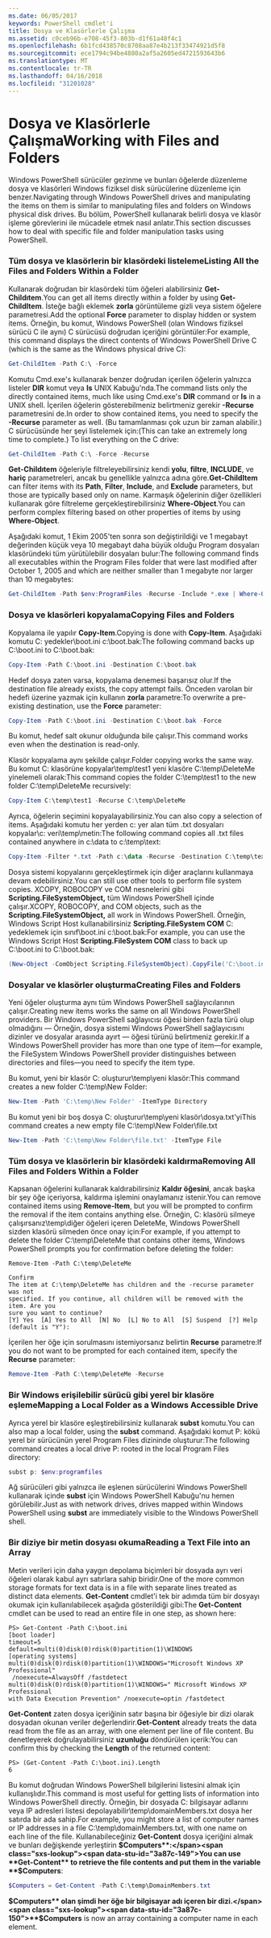 ```yaml
---
ms.date: 06/05/2017
keywords: PowerShell cmdlet'i
title: Dosya ve Klasörlerle Çalışma
ms.assetid: c0ceb96b-e708-45f3-803b-d1f61a48f4c1
ms.openlocfilehash: 6b1fcd438570c8708aa87e4b213f33474921d5f8
ms.sourcegitcommit: ece1794c94be4880a2af5a2605ed4721593643b6
ms.translationtype: MT
ms.contentlocale: tr-TR
ms.lasthandoff: 04/16/2018
ms.locfileid: "31201028"
---
```

# <a name="working-with-files-and-folders"></a><span data-ttu-id="3a87c-103">Dosya ve Klasörlerle Çalışma</span><span class="sxs-lookup"><span data-stu-id="3a87c-103">Working with Files and Folders</span></span>

<span data-ttu-id="3a87c-104">Windows PowerShell sürücüler gezinme ve bunları öğelerde düzenleme dosya ve klasörleri Windows fiziksel disk sürücülerine düzenleme için benzer.</span><span class="sxs-lookup"><span data-stu-id="3a87c-104">Navigating through Windows PowerShell drives and manipulating the items on them is similar to manipulating files and folders on Windows physical disk drives.</span></span> <span data-ttu-id="3a87c-105">Bu bölüm, PowerShell kullanarak belirli dosya ve klasör işleme görevlerini ile mücadele etmek nasıl anlatır.</span><span class="sxs-lookup"><span data-stu-id="3a87c-105">This section discusses how to deal with specific file and folder manipulation tasks using PowerShell.</span></span>

### <a name="listing-all-the-files-and-folders-within-a-folder"></a><span data-ttu-id="3a87c-106">Tüm dosya ve klasörlerin bir klasördeki listeleme</span><span class="sxs-lookup"><span data-stu-id="3a87c-106">Listing All the Files and Folders Within a Folder</span></span>

<span data-ttu-id="3a87c-107">Kullanarak doğrudan bir klasördeki tüm öğeleri alabilirsiniz **Get-Childıtem**.</span><span class="sxs-lookup"><span data-stu-id="3a87c-107">You can get all items directly within a folder by using **Get-ChildItem**.</span></span> <span data-ttu-id="3a87c-108">İsteğe bağlı eklemek **zorla** görüntüleme gizli veya sistem öğelere parametresi.</span><span class="sxs-lookup"><span data-stu-id="3a87c-108">Add the optional **Force** parameter to display hidden or system items.</span></span> <span data-ttu-id="3a87c-109">Örneğin, bu komut, Windows PowerShell (olan Windows fiziksel sürücü C ile aynı) C sürücüsü doğrudan içeriğini görüntüler:</span><span class="sxs-lookup"><span data-stu-id="3a87c-109">For example, this command displays the direct contents of Windows PowerShell Drive C (which is the same as the Windows physical drive C):</span></span>

```powershell
Get-ChildItem -Path C:\ -Force
```

<span data-ttu-id="3a87c-110">Komutu Cmd.exe's kullanarak benzer doğrudan içerilen öğelerin yalnızca listeler **DIR** komut veya **ls** UNIX Kabuğu'nda.</span><span class="sxs-lookup"><span data-stu-id="3a87c-110">The command lists only the directly contained items, much like using Cmd.exe's **DIR** command or **ls** in a UNIX shell.</span></span> <span data-ttu-id="3a87c-111">İçerilen öğelerin gösterebilmeniz belirtmeniz gerekir **-Recurse** parametresini de.</span><span class="sxs-lookup"><span data-stu-id="3a87c-111">In order to show contained items, you need to specify the **-Recurse** parameter as well.</span></span> <span data-ttu-id="3a87c-112">(Bu tamamlanması çok uzun bir zaman alabilir.) C sürücüsünde her şeyi listelemek için:</span><span class="sxs-lookup"><span data-stu-id="3a87c-112">(This can take an extremely long time to complete.) To list everything on the C drive:</span></span>

```powershell
Get-ChildItem -Path C:\ -Force -Recurse
```

<span data-ttu-id="3a87c-113">**Get-Childıtem** öğeleriyle filtreleyebilirsiniz kendi **yolu**, **filtre**, **INCLUDE**, ve **hariç** parametreleri, ancak bu genellikle yalnızca adına göre.</span><span class="sxs-lookup"><span data-stu-id="3a87c-113">**Get-ChildItem** can filter items with its **Path**, **Filter**, **Include**, and **Exclude** parameters, but those are typically based only on name.</span></span> <span data-ttu-id="3a87c-114">Karmaşık öğelerinin diğer özellikleri kullanarak göre filtreleme gerçekleştirebilirsiniz **Where-Object**.</span><span class="sxs-lookup"><span data-stu-id="3a87c-114">You can perform complex filtering based on other properties of items by using **Where-Object**.</span></span>

<span data-ttu-id="3a87c-115">Aşağıdaki komut, 1 Ekim 2005'ten sonra son değiştirildiği ve 1 megabayt değerinden küçük veya 10 megabayt daha büyük olduğu Program dosyaları klasöründeki tüm yürütülebilir dosyaları bulur:</span><span class="sxs-lookup"><span data-stu-id="3a87c-115">The following command finds all executables within the Program Files folder that were last modified after October 1, 2005 and which are neither smaller than 1 megabyte nor larger than 10 megabytes:</span></span>

```powershell
Get-ChildItem -Path $env:ProgramFiles -Recurse -Include *.exe | Where-Object -FilterScript {($_.LastWriteTime -gt '2005-10-01') -and ($_.Length -ge 1mb) -and ($_.Length -le 10mb)}
```

### <a name="copying-files-and-folders"></a><span data-ttu-id="3a87c-116">Dosya ve klasörleri kopyalama</span><span class="sxs-lookup"><span data-stu-id="3a87c-116">Copying Files and Folders</span></span>

<span data-ttu-id="3a87c-117">Kopyalama ile yapılır **Copy-Item**.</span><span class="sxs-lookup"><span data-stu-id="3a87c-117">Copying is done with **Copy-Item**.</span></span> <span data-ttu-id="3a87c-118">Aşağıdaki komutu C: yedekler\\boot.ini c:\\boot.bak:</span><span class="sxs-lookup"><span data-stu-id="3a87c-118">The following command backs up C:\\boot.ini to C:\\boot.bak:</span></span>

```powershell
Copy-Item -Path C:\boot.ini -Destination C:\boot.bak
```

<span data-ttu-id="3a87c-119">Hedef dosya zaten varsa, kopyalama denemesi başarısız olur.</span><span class="sxs-lookup"><span data-stu-id="3a87c-119">If the destination file already exists, the copy attempt fails.</span></span> <span data-ttu-id="3a87c-120">Önceden varolan bir hedefi üzerine yazmak için kullanın **zorla** parametre:</span><span class="sxs-lookup"><span data-stu-id="3a87c-120">To overwrite a pre-existing destination, use the **Force** parameter:</span></span>

```powershell
Copy-Item -Path C:\boot.ini -Destination C:\boot.bak -Force
```

<span data-ttu-id="3a87c-121">Bu komut, hedef salt okunur olduğunda bile çalışır.</span><span class="sxs-lookup"><span data-stu-id="3a87c-121">This command works even when the destination is read-only.</span></span>

<span data-ttu-id="3a87c-122">Klasör kopyalama aynı şekilde çalışır.</span><span class="sxs-lookup"><span data-stu-id="3a87c-122">Folder copying works the same way.</span></span> <span data-ttu-id="3a87c-123">Bu komut C: klasörüne kopyalar\\temp\\test1 yeni klasöre C:\\temp\\DeleteMe yinelemeli olarak:</span><span class="sxs-lookup"><span data-stu-id="3a87c-123">This command copies the folder C:\\temp\\test1 to the new folder C:\\temp\\DeleteMe recursively:</span></span>

```powershell
Copy-Item C:\temp\test1 -Recurse C:\temp\DeleteMe
```

<span data-ttu-id="3a87c-124">Ayrıca, öğelerin seçimini kopyalayabilirsiniz.</span><span class="sxs-lookup"><span data-stu-id="3a87c-124">You can also copy a selection of items.</span></span> <span data-ttu-id="3a87c-125">Aşağıdaki komutu her yerden c: yer alan tüm .txt dosyaları kopyalar\\c: veri\\temp\\metin:</span><span class="sxs-lookup"><span data-stu-id="3a87c-125">The following command copies all .txt files contained anywhere in c:\\data to c:\\temp\\text:</span></span>

```powershell
Copy-Item -Filter *.txt -Path c:\data -Recurse -Destination C:\temp\text
```

<span data-ttu-id="3a87c-126">Dosya sistemi kopyalarını gerçekleştirmek için diğer araçlarını kullanmaya devam edebilirsiniz.</span><span class="sxs-lookup"><span data-stu-id="3a87c-126">You can still use other tools to perform file system copies.</span></span> <span data-ttu-id="3a87c-127">XCOPY, ROBOCOPY ve COM nesnelerini gibi **Scripting.FileSystemObject,** tüm Windows PowerShell içinde çalışır.</span><span class="sxs-lookup"><span data-stu-id="3a87c-127">XCOPY, ROBOCOPY, and COM objects, such as the **Scripting.FileSystemObject,** all work in Windows PowerShell.</span></span> <span data-ttu-id="3a87c-128">Örneğin, Windows Script Host kullanabilirsiniz **Scripting.FileSystem COM** C: yedeklemek için sınıf\\boot.ini c:\\boot.bak:</span><span class="sxs-lookup"><span data-stu-id="3a87c-128">For example, you can use the Windows Script Host **Scripting.FileSystem COM** class to back up C:\\boot.ini to C:\\boot.bak:</span></span>

```powershell
(New-Object -ComObject Scripting.FileSystemObject).CopyFile('C:\boot.ini', 'C:\boot.bak')
```

### <a name="creating-files-and-folders"></a><span data-ttu-id="3a87c-129">Dosyalar ve klasörler oluşturma</span><span class="sxs-lookup"><span data-stu-id="3a87c-129">Creating Files and Folders</span></span>

<span data-ttu-id="3a87c-130">Yeni öğeler oluşturma aynı tüm Windows PowerShell sağlayıcılarının çalışır.</span><span class="sxs-lookup"><span data-stu-id="3a87c-130">Creating new items works the same on all Windows PowerShell providers.</span></span> <span data-ttu-id="3a87c-131">Bir Windows PowerShell sağlayıcısı öğesi birden fazla türü olup olmadığını — Örneğin, dosya sistemi Windows PowerShell sağlayıcısını dizinler ve dosyalar arasında ayırt — öğesi türünü belirtmeniz gerekir.</span><span class="sxs-lookup"><span data-stu-id="3a87c-131">If a Windows PowerShell provider has more than one type of item—for example, the FileSystem Windows PowerShell provider distinguishes between directories and files—you need to specify the item type.</span></span>

<span data-ttu-id="3a87c-132">Bu komut, yeni bir klasör C: oluşturur\\temp\\yeni klasör:</span><span class="sxs-lookup"><span data-stu-id="3a87c-132">This command creates a new folder C:\\temp\\New Folder:</span></span>

```powershell
New-Item -Path 'C:\temp\New Folder' -ItemType Directory
```

<span data-ttu-id="3a87c-133">Bu komut yeni bir boş dosya C: oluşturur\\temp\\yeni klasör\\dosya.txt'yi</span><span class="sxs-lookup"><span data-stu-id="3a87c-133">This command creates a new empty file C:\\temp\\New Folder\\file.txt</span></span>

```powershell
New-Item -Path 'C:\temp\New Folder\file.txt' -ItemType File
```

### <a name="removing-all-files-and-folders-within-a-folder"></a><span data-ttu-id="3a87c-134">Tüm dosya ve klasörlerin bir klasördeki kaldırma</span><span class="sxs-lookup"><span data-stu-id="3a87c-134">Removing All Files and Folders Within a Folder</span></span>

<span data-ttu-id="3a87c-135">Kapsanan öğelerini kullanarak kaldırabilirsiniz **Kaldır öğesini**, ancak başka bir şey öğe içeriyorsa, kaldırma işlemini onaylamanız istenir.</span><span class="sxs-lookup"><span data-stu-id="3a87c-135">You can remove contained items using **Remove-Item**, but you will be prompted to confirm the removal if the item contains anything else.</span></span> <span data-ttu-id="3a87c-136">Örneğin, C: klasörü silmeye çalışırsanız\\temp\\diğer öğeleri içeren DeleteMe, Windows PowerShell sizden klasörü silmeden önce onay için:</span><span class="sxs-lookup"><span data-stu-id="3a87c-136">For example, if you attempt to delete the folder C:\\temp\\DeleteMe that contains other items, Windows PowerShell prompts you for confirmation before deleting the folder:</span></span>

```
Remove-Item -Path C:\temp\DeleteMe

Confirm
The item at C:\temp\DeleteMe has children and the -recurse parameter was not
specified. If you continue, all children will be removed with the item. Are you
sure you want to continue?
[Y] Yes  [A] Yes to All  [N] No  [L] No to All  [S] Suspend  [?] Help
(default is "Y"):
```

<span data-ttu-id="3a87c-137">İçerilen her öğe için sorulmasını istemiyorsanız belirtin **Recurse** parametre:</span><span class="sxs-lookup"><span data-stu-id="3a87c-137">If you do not want to be prompted for each contained item, specify the **Recurse** parameter:</span></span>

```powershell
Remove-Item -Path C:\temp\DeleteMe -Recurse
```

### <a name="mapping-a-local-folder-as-a-windows-accessible-drive"></a><span data-ttu-id="3a87c-138">Bir Windows erişilebilir sürücü gibi yerel bir klasöre eşleme</span><span class="sxs-lookup"><span data-stu-id="3a87c-138">Mapping a Local Folder as a Windows Accessible Drive</span></span>

<span data-ttu-id="3a87c-139">Ayrıca yerel bir klasöre eşleştirebilirsiniz kullanarak **subst** komutu.</span><span class="sxs-lookup"><span data-stu-id="3a87c-139">You can also map a local folder, using the **subst** command.</span></span> <span data-ttu-id="3a87c-140">Aşağıdaki komut P: kökü yerel bir sürücünün yerel Program Files dizininde oluşturur:</span><span class="sxs-lookup"><span data-stu-id="3a87c-140">The following command creates a local drive P: rooted in the local Program Files directory:</span></span>

```powershell
subst p: $env:programfiles
```

<span data-ttu-id="3a87c-141">Ağ sürücüleri gibi yalnızca ile eşlenen sürücülerini Windows PowerShell kullanarak içinde **subst** için Windows PowerShell Kabuğu'nu hemen görülebilir.</span><span class="sxs-lookup"><span data-stu-id="3a87c-141">Just as with network drives, drives mapped within Windows PowerShell using **subst** are immediately visible to the Windows PowerShell shell.</span></span>

### <a name="reading-a-text-file-into-an-array"></a><span data-ttu-id="3a87c-142">Bir diziye bir metin dosyası okuma</span><span class="sxs-lookup"><span data-stu-id="3a87c-142">Reading a Text File into an Array</span></span>

<span data-ttu-id="3a87c-143">Metin verileri için daha yaygın depolama biçimleri bir dosyada ayrı veri öğeleri olarak kabul ayrı satırlara sahip biridir.</span><span class="sxs-lookup"><span data-stu-id="3a87c-143">One of the more common storage formats for text data is in a file with separate lines treated as distinct data elements.</span></span> <span data-ttu-id="3a87c-144">**Get-Content** cmdlet'i tek bir adımda tüm bir dosyayı okumak için kullanılabilecek aşağıda gösterildiği gibi:</span><span class="sxs-lookup"><span data-stu-id="3a87c-144">The **Get-Content** cmdlet can be used to read an entire file in one step, as shown here:</span></span>

```
PS> Get-Content -Path C:\boot.ini
[boot loader]
timeout=5
default=multi(0)disk(0)rdisk(0)partition(1)\WINDOWS
[operating systems]
multi(0)disk(0)rdisk(0)partition(1)\WINDOWS="Microsoft Windows XP Professional"
 /noexecute=AlwaysOff /fastdetect
multi(0)disk(0)rdisk(0)partition(1)\WINDOWS=" Microsoft Windows XP Professional
with Data Execution Prevention" /noexecute=optin /fastdetect
```

<span data-ttu-id="3a87c-145">**Get-Content** zaten dosya içeriğinin satır başına bir öğesiyle bir dizi olarak dosyadan okunan veriler değerlendirir.</span><span class="sxs-lookup"><span data-stu-id="3a87c-145">**Get-Content** already treats the data read from the file as an array, with one element per line of file content.</span></span> <span data-ttu-id="3a87c-146">Bu denetleyerek doğrulayabilirsiniz **uzunluğu** döndürülen içerik:</span><span class="sxs-lookup"><span data-stu-id="3a87c-146">You can confirm this by checking the **Length** of the returned content:</span></span>

```
PS> (Get-Content -Path C:\boot.ini).Length
6
```

<span data-ttu-id="3a87c-147">Bu komut doğrudan Windows PowerShell bilgilerini listesini almak için kullanışlıdır.</span><span class="sxs-lookup"><span data-stu-id="3a87c-147">This command is most useful for getting lists of information into Windows PowerShell directly.</span></span> <span data-ttu-id="3a87c-148">Örneğin, bir dosyada C: bilgisayar adlarını veya IP adresleri listesi depolayabilir\\temp\\domainMembers.txt dosya her satırda bir ada sahip.</span><span class="sxs-lookup"><span data-stu-id="3a87c-148">For example, you might store a list of computer names or IP addresses in a file C:\\temp\\domainMembers.txt, with one name on each line of the file.</span></span> <span data-ttu-id="3a87c-149">Kullanabileceğiniz **Get-Content** dosya içeriğini almak ve bunları değişkende yerleştirin **$Computers**:</span><span class="sxs-lookup"><span data-stu-id="3a87c-149">You can use **Get-Content** to retrieve the file contents and put them in the variable **$Computers**:</span></span>

```powershell
$Computers = Get-Content -Path C:\temp\DomainMembers.txt
```

<span data-ttu-id="3a87c-150">**$Computers** olan şimdi her öğe bir bilgisayar adı içeren bir dizi.</span><span class="sxs-lookup"><span data-stu-id="3a87c-150">**$Computers** is now an array containing a computer name in each element.</span></span>
